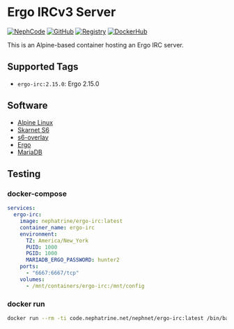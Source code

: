 <!--
SPDX-FileCopyrightText: 2025 Daniel Wolf <nephatrine@gmail.com>
SPDX-License-Identifier: ISC
-->

# Ergo IRCv3 Server

[![NephCode](https://img.shields.io/static/v1?label=Git&message=NephCode&color=teal)](https://code.nephatrine.net/NephNET/docker-ergo-irc)
[![GitHub](https://img.shields.io/static/v1?label=Git&message=GitHub&color=teal)](https://github.com/nephatrine/docker-ergo-irc)
[![Registry](https://img.shields.io/static/v1?label=OCI&message=NephCode&color=blue)](https://code.nephatrine.net/NephNET/-/packages/container/ergo-irc/latest)
[![DockerHub](https://img.shields.io/static/v1?label=OCI&message=DockerHub&color=blue)](https://hub.docker.com/repository/docker/nephatrine/ergo-irc/general)

This is an Alpine-based container hosting an Ergo IRC server.

## Supported Tags

- `ergo-irc:2.15.0`: Ergo 2.15.0

## Software

- [Alpine Linux](https://alpinelinux.org/)
- [Skarnet S6](https://skarnet.org/software/s6/)
- [s6-overlay](https://github.com/just-containers/s6-overlay)
- [Ergo](https://ergo.chat/)
- [MariaDB](https://mariadb.org/)

## Testing

### docker-compose

```yaml
services:
  ergo-irc:
    image: nephatrine/ergo-irc:latest
    container_name: ergo-irc
    environment:
      TZ: America/New_York
      PUID: 1000
      PGID: 1000
      MARIADB_ERGO_PASSWORD: hunter2
    ports:
      - "6667:6667/tcp"
    volumes:
      - /mnt/containers/ergo-irc:/mnt/config
```

### docker run

```bash
docker run --rm -ti code.nephatrine.net/nephnet/ergo-irc:latest /bin/bash
```
